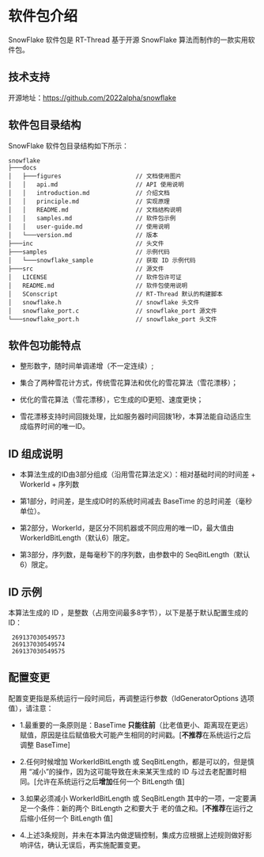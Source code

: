 # 软件包介绍

SnowFlake 软件包是 RT-Thread 基于开源 SnowFlake 算法而制作的一款实用软件包。

## 技术支持

开源地址：https://github.com/2022alpha/snowflake

## 软件包目录结构

SnowFlake 软件包目录结构如下所示：

```shell
snowflake
├───docs 
│   ├───figures                     // 文档使用图片
│   │   api.md                      // API 使用说明
│   │   introduction.md             // 介绍文档
│   │   principle.md                // 实现原理
│   │   README.md                   // 文档结构说明
│   │   samples.md                  // 软件包示例
│   │   user-guide.md               // 使用说明
│   └───version.md                  // 版本
├───inc                             // 头文件
├───samples                         // 示例代码
│   └───snowflake_sample        	// 获取 ID 示例代码
├───src                             // 源文件
│   LICENSE                         // 软件包许可证
│   README.md                       // 软件包使用说明
│   SConscript                      // RT-Thread 默认的构建脚本
│   snowflake.h                     // snowflake 头文件 
│   snowflake_port.c                // snowflake_port 源文件
└───snowflake_port.h                // snowflake_port 头文件
```

## 软件包功能特点

- 整形数字，随时间单调递增（不一定连续）;

- 集合了两种雪花计方式，传统雪花算法和优化的雪花算法（雪花漂移）；

- 优化的雪花算法（雪花漂移），它生成的ID更短、速度更快；

- 雪花漂移支持时间回拨处理，比如服务器时间回拨1秒，本算法能自动适应生成临界时间的唯一ID。

## ID 组成说明

 * 本算法生成的ID由3部分组成（沿用雪花算法定义）：相对基础时间的时间差 + WorkerId + 序列数 
 
 * 第1部分，时间差，是生成ID时的系统时间减去 BaseTime 的总时间差（毫秒单位）。
 
 * 第2部分，WorkerId，是区分不同机器或不同应用的唯一ID，最大值由 WorkerIdBitLength（默认6）限定。
 
 * 第3部分，序列数，是每毫秒下的序列数，由参数中的 SeqBitLength（默认6）限定。
 
## ID 示例

本算法生成的 ID ，是整数（占用空间最多8字节），以下是基于默认配置生成的 ID： 

```
 269137030549573
 269137030549574
 269137030549575
```

## 配置变更

配置变更指是系统运行一段时间后，再调整运行参数（IdGeneratorOptions 选项值），请注意：

- 1.最重要的一条原则是：BaseTime **只能往前**（比老值更小、距离现在更远）赋值，原因是往后赋值极大可能产生相同的时间戳。[**不推荐**在系统运行之后调整 BaseTime]

- 2.任何时候增加 WorkerIdBitLength 或 SeqBitLength，都是可以的，但是慎用 “减小”的操作，因为这可能导致在未来某天生成的 ID 与过去老配置时相同。[允许在系统运行之后**增加**任何一个 BitLength 值]

- 3.如果必须减小 WorkerIdBitLength 或 SeqBitLength 其中的一项，一定要满足一个条件：新的两个 BitLength 之和要大于 老的值之和。[**不推荐**在运行之后缩小任何一个 BitLength 值]

- 4.上述3条规则，并未在本算法内做逻辑控制，集成方应根据上述规则做好影响评估，确认无误后，再实施配置变更。




